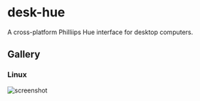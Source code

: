 # desk-hue
A cross-platform Philliips Hue interface for desktop computers.

## Gallery
### Linux
![screenshot](https://imgur.com/YmE8TQ2.png)

